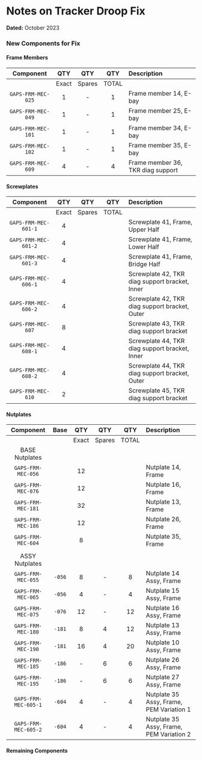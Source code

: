 # Notes on Tracker Droop Fix

**Dated:** October 2023

### New Components for Fix

#### Frame Members

|     Component      |  QTY  |  QTY   |  QTY  | Description                       |
|:------------------:|:-----:|:------:|:-----:|:----------------------------------|
|                    | Exact | Spares | TOTAL |                                   |
| `GAPS-FRM-MEC-025` |   1   |   -    |   1   | Frame member 14, E-bay            |
| `GAPS-FRM-MEC-049` |   1   |   -    |   1   | Frame member 25, E-bay            |
| `GAPS-FRM-MEC-101` |   1   |   -    |   1   | Frame member 34, E-bay            |
| `GAPS-FRM-MEC-102` |   1   |   -    |   1   | Frame member 35, E-bay            |
| `GAPS-FRM-MEC-609` |   4   |   -    |   4   | Frame member 36, TKR diag support |

#### Screwplates

|      Component       |  QTY  |  QTY   |  QTY  | Description                                    |
|:--------------------:|:-----:|:------:|:-----:|:-----------------------------------------------|
|                      | Exact | Spares | TOTAL |                                                |
| `GAPS-FRM-MEC-601-1` |   4   |        |       | Screwplate 41, Frame, Upper Half               |
| `GAPS-FRM-MEC-601-2` |   4   |        |       | Screwplate 41, Frame, Lower Half               |
| `GAPS-FRM-MEC-601-3` |   4   |        |       | Screwplate 41, Frame, Bridge Half              |
| `GAPS-FRM-MEC-606-1` |   4   |        |       | Screwplate 42, TKR diag support bracket, Inner |
| `GAPS-FRM-MEC-606-2` |   4   |        |       | Screwplate 42, TKR diag support bracket, Outer |
|  `GAPS-FRM-MEC-607`  |   8   |        |       | Screwplate 43, TKR diag support bracket        |
| `GAPS-FRM-MEC-608-1` |   4   |        |       | Screwplate 44, TKR diag support bracket, Inner |
| `GAPS-FRM-MEC-608-2` |   4   |        |       | Screwplate 44, TKR diag support bracket, Outer |
|  `GAPS-FRM-MEC-610`  |   2   |        |       | Screwplate 45, TKR diag support bracket        |

#### Nutplates

|      Component       |  Base  |  QTY  |  QTY   |  QTY  | Description                              |
|:--------------------:|:------:|:-----:|:------:|:-----:|:-----------------------------------------|
|                      |        | Exact | Spares | TOTAL |                                          |
|    BASE Nutplates    |        |       |        |       |                                          |
|  `GAPS-FRM-MEC-056`  |        |  12   |        |       | Nutplate 14, Frame                       |
|  `GAPS-FRM-MEC-076`  |        |  12   |        |       | Nutplate 16, Frame                       |
|  `GAPS-FRM-MEC-181`  |        |  32   |        |       | Nutplate 13, Frame                       |
|  `GAPS-FRM-MEC-186`  |        |  12   |        |       | Nutplate 26, Frame                       |
|  `GAPS-FRM-MEC-604`  |        |   8   |        |       | Nutplate 35, Frame                       |
|                      |        |       |        |       |                                          |
|    ASSY Nutplates    |        |       |        |       |                                          |
|  `GAPS-FRM-MEC-055`  | `-056` |   8   |   -    |   8   | Nutplate 14 Assy, Frame                  |
|  `GAPS-FRM-MEC-065`  | `-056` |   4   |   -    |   4   | Nutplate 15 Assy, Frame                  |
|  `GAPS-FRM-MEC-075`  | `-076` |  12   |   -    |  12   | Nutplate 16 Assy, Frame                  |
|  `GAPS-FRM-MEC-180`  | `-181` |   8   |   4    |  12   | Nutplate 13 Assy, Frame                  |
|  `GAPS-FRM-MEC-190`  | `-181` |  16   |   4    |  20   | Nutplate 10 Assy, Frame                  |
|  `GAPS-FRM-MEC-185`  | `-186` |   -   |   6    |   6   | Nutplate 26 Assy, Frame                  |
|  `GAPS-FRM-MEC-195`  | `-186` |   -   |   6    |   6   | Nutplate 27 Assy, Frame                  |
| `GAPS-FRM-MEC-605-1` | `-604` |   4   |   -    |   4   | Nutplate 35 Assy, Frame, PEM Variation 1 |
| `GAPS-FRM-MEC-605-2` | `-604` |   4   |   -    |   4   | Nutplate 35 Assy, Frame, PEM Variation 2 |


#### Remaining Components

